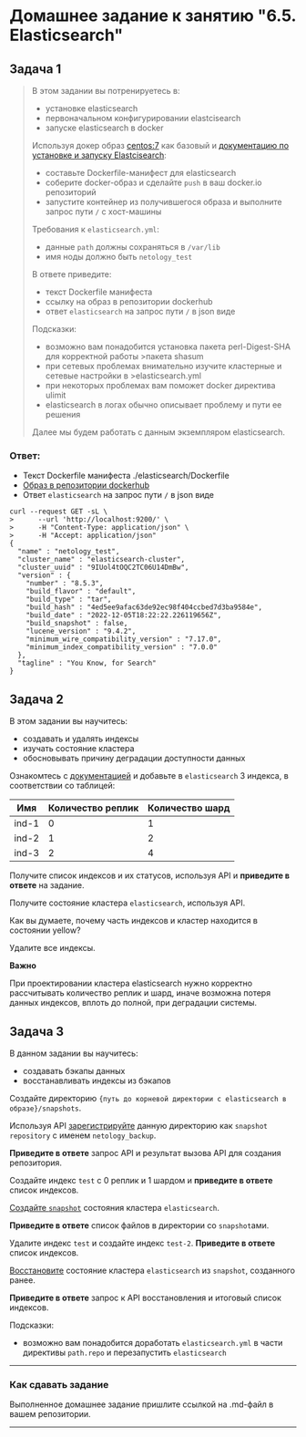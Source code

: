 # Домашнее задание к занятию "6.5. Elasticsearch"

## Задача 1

>В этом задании вы потренируетесь в:
>- установке elasticsearch
>- первоначальном конфигурировании elastcisearch
>- запуске elasticsearch в docker
>
>Используя докер образ [centos:7](https://hub.docker.com/_/centos) как базовый и 
>[документацию по установке и запуску Elastcisearch](https://www.elastic.co/guide/en/elasticsearch/reference/current/targz.html):
>
>- составьте Dockerfile-манифест для elasticsearch
>- соберите docker-образ и сделайте `push` в ваш docker.io репозиторий
>- запустите контейнер из получившегося образа и выполните запрос пути `/` c хост-машины
>
>Требования к `elasticsearch.yml`:
>- данные `path` должны сохраняться в `/var/lib`
>- имя ноды должно быть `netology_test`
>
>В ответе приведите:
>- текст Dockerfile манифеста
>- ссылку на образ в репозитории dockerhub
>- ответ `elasticsearch` на запрос пути `/` в json виде
>
>Подсказки:
>- возможно вам понадобится установка пакета perl-Digest-SHA для корректной работы >пакета shasum
>- при сетевых проблемах внимательно изучите кластерные и сетевые настройки в >elasticsearch.yml
>- при некоторых проблемах вам поможет docker директива ulimit
>- elasticsearch в логах обычно описывает проблему и пути ее решения
>
>Далее мы будем работать с данным экземпляром elasticsearch.

### Ответ:
- Текст Dockerfile манифеста ./elasticsearch/Dockerfile
- [Образ в репозитории dockerhub](https://hub.docker.com/repository/docker/evgeniy42ru/netology-devops-elasticsearch)
- Ответ `elasticsearch` на запрос пути `/` в json виде
``` shell
curl --request GET -sL \
>      --url 'http://localhost:9200/' \
>      -H "Content-Type: application/json" \
>      -H "Accept: application/json"
{
  "name" : "netology_test",
  "cluster_name" : "elasticsearch-cluster",
  "cluster_uuid" : "9IUol4tOQC2TC06U14DmBw",
  "version" : {
    "number" : "8.5.3",
    "build_flavor" : "default",
    "build_type" : "tar",
    "build_hash" : "4ed5ee9afac63de92ec98f404ccbed7d3ba9584e",
    "build_date" : "2022-12-05T18:22:22.226119656Z",
    "build_snapshot" : false,
    "lucene_version" : "9.4.2",
    "minimum_wire_compatibility_version" : "7.17.0",
    "minimum_index_compatibility_version" : "7.0.0"
  },
  "tagline" : "You Know, for Search"
}
```


## Задача 2

В этом задании вы научитесь:
- создавать и удалять индексы
- изучать состояние кластера
- обосновывать причину деградации доступности данных

Ознакомтесь с [документацией](https://www.elastic.co/guide/en/elasticsearch/reference/current/indices-create-index.html) 
и добавьте в `elasticsearch` 3 индекса, в соответствии со таблицей:

| Имя | Количество реплик | Количество шард |
|-----|-------------------|-----------------|
| ind-1| 0 | 1 |
| ind-2 | 1 | 2 |
| ind-3 | 2 | 4 |

Получите список индексов и их статусов, используя API и **приведите в ответе** на задание.

Получите состояние кластера `elasticsearch`, используя API.

Как вы думаете, почему часть индексов и кластер находится в состоянии yellow?

Удалите все индексы.

**Важно**

При проектировании кластера elasticsearch нужно корректно рассчитывать количество реплик и шард,
иначе возможна потеря данных индексов, вплоть до полной, при деградации системы.

## Задача 3

В данном задании вы научитесь:
- создавать бэкапы данных
- восстанавливать индексы из бэкапов

Создайте директорию `{путь до корневой директории с elasticsearch в образе}/snapshots`.

Используя API [зарегистрируйте](https://www.elastic.co/guide/en/elasticsearch/reference/current/snapshots-register-repository.html#snapshots-register-repository) 
данную директорию как `snapshot repository` c именем `netology_backup`.

**Приведите в ответе** запрос API и результат вызова API для создания репозитория.

Создайте индекс `test` с 0 реплик и 1 шардом и **приведите в ответе** список индексов.

[Создайте `snapshot`](https://www.elastic.co/guide/en/elasticsearch/reference/current/snapshots-take-snapshot.html) 
состояния кластера `elasticsearch`.

**Приведите в ответе** список файлов в директории со `snapshot`ами.

Удалите индекс `test` и создайте индекс `test-2`. **Приведите в ответе** список индексов.

[Восстановите](https://www.elastic.co/guide/en/elasticsearch/reference/current/snapshots-restore-snapshot.html) состояние
кластера `elasticsearch` из `snapshot`, созданного ранее. 

**Приведите в ответе** запрос к API восстановления и итоговый список индексов.

Подсказки:
- возможно вам понадобится доработать `elasticsearch.yml` в части директивы `path.repo` и перезапустить `elasticsearch`

---

### Как cдавать задание

Выполненное домашнее задание пришлите ссылкой на .md-файл в вашем репозитории.

---